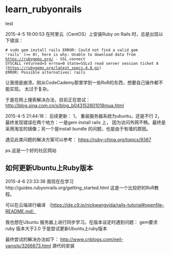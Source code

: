 # learn_rubyonrails
test

2015-4-5 19:00:53
在阿里云（CentOS）上安装Ruby on Rails 时，总是出现以下错误：

<code># sudo gem install rails
ERROR:  Could not find a valid gem 'rails' (>= 0), here is why:
          Unable to download data from https://rubygems.org/ - SSL_connect SYSCALL returned=5 errno=0 state=SSLv3 read server session ticket A (https://rubygems.org/latest_specs.4.8.gz)
ERROR:  Possible alternatives: rails
</code>


让我很是崩溃。刚从CodeCademy那里学到一些RoR的东西，想要自己操作都不能实现。
太过于复杂。

于是在网上搜索解决办法，目前正在尝试：
http://blog.sina.com.cn/s/blog_b043152601018mua.html

2015-4-5 21:44:18：
后续更新：
1， 重装服务器系统为ubuntu，还是不行
2， 最终发现错误在两个地方：一是gem install rails 上， 因为访问外网不畅。最终是采用淘宝的镜像；另一个是install bundle 的问题，也是由于有墙的原因。

遇见此类问题的解决方案可以参考：
https://ruby-china.org/topics/9367

ps.这是一个好的社区网站


<h2> 如何更新Ubuntu上Ruby版本 </h2>
2015-4-6 23:33:36
我现在在学习
http://guides.rubyonrails.org/getting_started.html
这是一个比较好的RoR教程。

可以在云端进行编译
（https://ide.c9.io/nickwangyida/rails-tutorial#openfile-README.md）

我也想在Ubuntu 服务器上进行同步学习。在版本设定时遇到问题：
gem要求ruby 版本大于2.0
于是尝试更新Ubuntu上ruby版本

最终尝试的解决办法如下：
http://www.cnblogs.com/neil-yang/p/3266673.html
源代码安装
